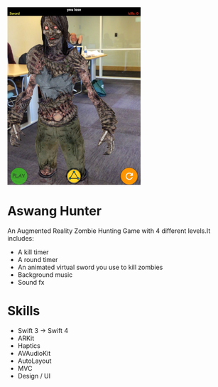 

<img src="ScreenShot.jpeg" alt="drawing" width="300"/>

# Aswang Hunter
An Augmented Reality Zombie Hunting Game with 4 different levels.It includes:<br>
- A kill timer <br>
- A round timer <br>
- An animated virtual sword  you use to kill zombies <br>
- Background music <br>
- Sound fx

# Skills
- Swift 3 -> Swift 4
- ARKit
- Haptics
- AVAudioKit
- AutoLayout
- MVC
- Design / UI


